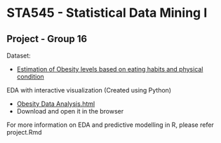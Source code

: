 # STA545 - Statistical Data Mining I
## Project - Group 16

Dataset:
 - [Estimation of Obesity levels based on eating habits and physical condition](https://archive.ics.uci.edu/ml/datasets/Estimation+of+obesity+levels+based+on+eating+habits+and+physical+condition+)
 
 EDA with interactive visualization (Created using Python)
  - [Obesity Data Analysis.html](https://github.com/rpradeepsurya/sta545_statistical_data_mining_project/blob/main/Obesity%20Data%20Analysis.html) 
  - Download and open it in the browser
 
 For more information on EDA and predictive modelling in R, please refer project.Rmd
